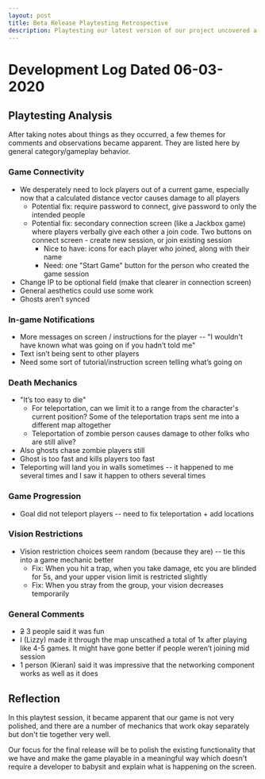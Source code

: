 ```yaml
---
layout: post
title: Beta Release Playtesting Retrospective
description: Playtesting our latest version of our project uncovered a number of problems; we also brainstormed solutions to fix most, if not all, of these issues.
---
```


# Development Log Dated 06-03-2020

## Playtesting Analysis

After taking notes about things as they occurred, a few themes for comments 
and observations became apparent. They are listed here by general 
category/gameplay behavior.

### Game Connectivity

* We desperately need to lock players out of a current game, especially 
  now that a calculated distance vector causes damage to all players
  * Potential fix: require password to connect, give password to only 
    the intended people
  * Potential fix: secondary connection screen (like a Jackbox game) 
    where players verbally give each other a join code. Two buttons 
    on connect screen - create new session, or join existing session
    * Nice to have: icons for each player who joined, along with their name
    * Need: one "Start Game" button for the person who created the game session
* Change IP to be optional field (make that clearer in connection screen)
* General aesthetics could use some work
* Ghosts aren’t synced

### In-game Notifications

* More messages on screen / instructions for the player -- "I wouldn't 
  have known what was going on if you hadn’t told me"
* Text isn’t being sent to other players
* Need some sort of tutorial/instruction screen telling what’s going on

### Death Mechanics

* "It’s too easy to die"
  * For teleportation, can we limit it to a range from the character's 
    current position? Some of the teleportation traps sent me into a 
    different map altogether
  * Teleportation of zombie person causes damage to other folks who 
    are still alive?
* Also ghosts chase zombie players still
* Ghost is too fast and kills players too fast
* Teleporting will land you in walls sometimes -- it happened to me 
  several times and I saw it happen to others several times

### Game Progression

* Goal did not teleport players -- need to fix teleportation + add locations 

### Vision Restrictions

* Vision restriction choices seem random (because they are) -- tie this 
  into a game mechanic better 
  * Fix: When you hit a trap, when you take damage, etc you are blinded 
    for 5s, and your upper vision limit is restricted slightly
  * Fix: When you stray from the group, your vision decreases temporarily

### General Comments

* ~~2~~ 3 people said it was fun
* I (Lizzy) made it through the map unscathed a total of 1x after playing 
  like 4-5 games. It might have gone better if people weren’t joining mid session
* 1 person (Kieran) said it was impressive that the networking component 
  works as well as it does

## Reflection

In this playtest session, it became apparent that our game is not very 
polished, and there are a number of mechanics that work okay separately 
but don't tie together very well. 

Our focus for the final release will be to polish the existing functionality 
that we have and make the game playable in a meaningful way which doesn't 
require a developer to babysit and explain what is happening on the screen. 
